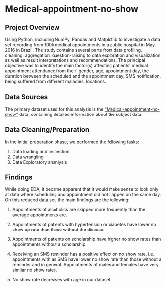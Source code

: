 # Medical-appointment-no-show

## Project Overview
Using Python, including NumPy, Pandas and Matplotlib to investigate a data set recording from 100k medical appointments in a public hospital in May 2016 in Brazil.
The study contains several parts from data profiling, cleaning, aggregation, question-raising to data exploration and visualization as well as result interpretations and recommendations.
The principal objective was to identify the main factor(s) affecting patients’ medical appointment attendance from their’ gender, age, appointment day, the duration between the scheduled and the appointment day, SMS notification, being suffered from different maladies, locations.

## Data Sources

The primary dataset used for this analysis is the ["Medical-appointment-no-show"](https://drive.google.com/file/d/1g9z4TdO6xjJCKw0fs2mwdm7KgsHmVIrn/view?usp=sharing) data, containing detailed information about the subject data.
## Data Cleaning/Preparation

In the initial preparation phase, we performed the following tasks:

1.	Data loading and inspection.
2.	Data wrangling
3.	Data Exploratory ananlysis


## Findings
While doing EDA, it became apparent that it would make sense to look only at data where scheduling and appointment did not happen on the same day. On this reduced data set, the main findings are the following:

1. Appointments of alcoholics are skipped more frequently than the average appointments are.
  
2. Appointments of patients with hypertension or diabetes have lower no show up rate than those without the disease.
   
3. Appointments of patients on scholarship have higher no show rates than appointments without a scholarship.

4. Receiving an SMS reminder has a positive effect on no show rate, i.e. appointments with an SMS have lower no show rate than those without a reminder and in general.
Appointments of males and females have very similar no show rates.

5. No show rate decreases with age in our dataset.
